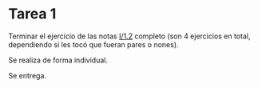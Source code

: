 # Tarea 1

Terminar el ejercicio de las notas [I/1.2](https://www.dropbox.com/sh/2o888m9v7i3ngsf/AACRxfa8bIl-LMBl7Jtb-y72a?dl=0) completo (son 4 ejercicios en total, dependiendo si les tocó que fueran pares o nones).

Se realiza de forma individual.

Se entrega.

